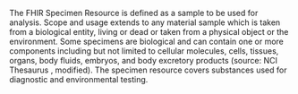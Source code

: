 The FHIR Specimen Resource is defined as a sample to be used for analysis.
Scope and usage extends to any material sample which is taken from a biological entity, living or dead or taken from a physical object or the environment.
Some specimens are biological and can contain one or more components including but not limited to cellular molecules, cells, tissues, organs, body fluids, embryos, and body excretory products (source: NCI Thesaurus , modified).
The specimen resource covers substances used for diagnostic and environmental testing. 